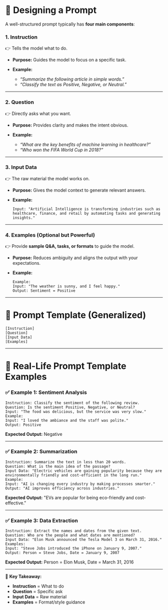 # 📝 Designing a Prompt

A well-structured prompt typically has **four main components**:

### 1. **Instruction**

👉 Tells the model what to do.

* **Purpose:** Guides the model to focus on a specific task.
* **Example:**

  * *“Summarize the following article in simple words.”*
  * *“Classify the text as Positive, Negative, or Neutral.”*

---

### 2. **Question**

👉 Directly asks what you want.

* **Purpose:** Provides clarity and makes the intent obvious.
* **Example:**

  * *“What are the key benefits of machine learning in healthcare?”*
  * *“Who won the FIFA World Cup in 2018?”*

---

### 3. **Input Data**

👉 The raw material the model works on.

* **Purpose:** Gives the model context to generate relevant answers.
* **Example:**

  ```
  Input: "Artificial Intelligence is transforming industries such as healthcare, finance, and retail by automating tasks and generating insights."
  ```

---

### 4. **Examples (Optional but Powerful)**

👉 Provide **sample Q\&A, tasks, or formats** to guide the model.

* **Purpose:** Reduces ambiguity and aligns the output with your expectations.
* **Example:**

  ```
  Example:
  Input: "The weather is sunny, and I feel happy."
  Output: Sentiment = Positive
  ```

---

# 📑 Prompt Template (Generalized)

```
[Instruction]
[Question]
[Input Data]
[Examples]
```

---

# 🔎 Real-Life Prompt Template Examples

### ✅ Example 1: Sentiment Analysis

```
Instruction: Classify the sentiment of the following review.  
Question: Is the sentiment Positive, Negative, or Neutral?  
Input: "The food was delicious, but the service was very slow."  
Example:  
Input: "I loved the ambiance and the staff was polite."  
Output: Positive  
```

**Expected Output:** Negative

---

### ✅ Example 2: Summarization

```
Instruction: Summarize the text in less than 20 words.  
Question: What is the main idea of the passage?  
Input Data: "Electric vehicles are gaining popularity because they are environmentally friendly and cost-efficient in the long run."
Example:  
Input: "AI is changing every industry by making processes smarter."  
Output: "AI improves efficiency across industries."
```

**Expected Output:** "EVs are popular for being eco-friendly and cost-effective."

---

### ✅ Example 3: Data Extraction

```
Instruction: Extract the names and dates from the given text.  
Question: Who are the people and what dates are mentioned?  
Input Data: "Elon Musk announced the Tesla Model 3 on March 31, 2016."  
Examples:  
Input: "Steve Jobs introduced the iPhone on January 9, 2007."  
Output: Person = Steve Jobs, Date = January 9, 2007
```

**Expected Output:** Person = Elon Musk, Date = March 31, 2016

---

🔑 **Key Takeaway:**

* **Instruction** = What to do
* **Question** = Specific ask
* **Input Data** = Raw material
* **Examples** = Format/style guidance
